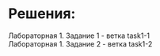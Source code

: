 # Решения:
Лабораторная 1. Задание 1 - ветка task1-1<br>
Лабораторная 1. Задание 2 - ветка task1-2<br>
